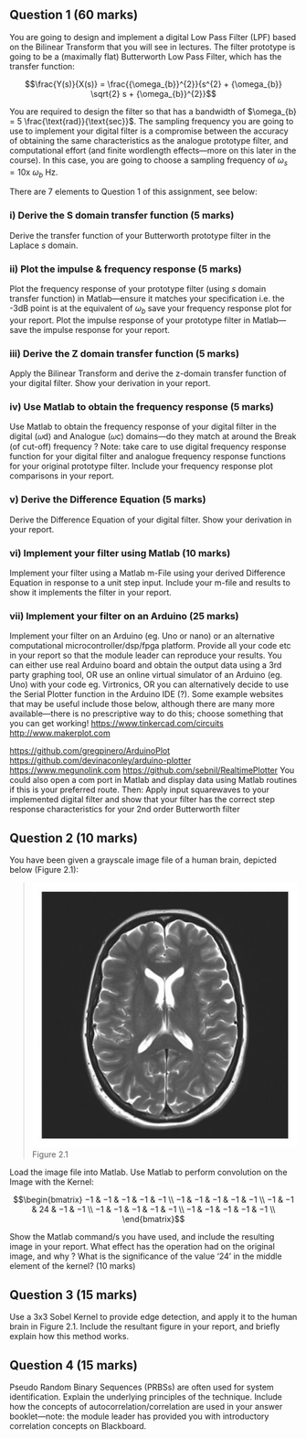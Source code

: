 
## Question 1 (60 marks)
You are going to design and implement a digital Low Pass Filter (LPF) based on the Bilinear Transform that you will see in lectures. The filter prototype is going to be a (maximally flat) Butterworth Low Pass Filter, which has the transfer function:

$$\frac{Y(s)}{X(s)} = \frac{{\omega_{b}}^{2}}{s^{2} + {\omega_{b}} \sqrt{2} s + {\omega_{b}}^{2}}$$

You are required to design the filter so that has a bandwidth of $\omega_{b} = 5 \frac{\text{rad}}{\text{sec}}$. The sampling frequency you are going to use to implement your digital filter is a compromise between the accuracy of obtaining the same characteristics as the analogue prototype filter, and computational effort (and finite wordlength effects—more on this later in the course). In this case, you are going to choose a sampling frequency of $\omega_{s} = 10 \text{x} \ \omega_{b} \ \text{Hz}$. 

There are 7 elements to Question 1 of this assignment, see below: 

### i) Derive the S domain transfer function (5 marks) 
Derive the transfer function of your Butterworth prototype filter in the Laplace $s$ domain. 
### ii) Plot the impulse & frequency response (5 marks)
Plot the frequency response of your prototype filter (using $s$ domain transfer function) in Matlab—ensure it matches your specification i.e. the -3dB point is at the equivalent of ${\omega_{b}}$ save your frequency response plot for your report. Plot the impulse response of your prototype filter in Matlab—save the impulse response for your report. 
### iii) Derive the Z domain transfer function (5 marks) 
Apply the Bilinear Transform and derive the z-domain transfer function of your digital filter. Show your derivation in your report.

### iv) Use Matlab to obtain the frequency response (5 marks) 
Use Matlab to obtain the frequency response of your digital filter in the digital (𝜔d) and Analogue (𝜔c) domains—do they match at around the Break (of cut-off) frequency ? Note: take care to use digital frequency response function for your digital filter and analogue frequency response functions for your original prototype filter. Include your frequency response plot comparisons in your report.
### v) Derive the Difference Equation (5 marks) 
Derive the Difference Equation of your digital filter. Show your derivation in your report. 
### vi) Implement your filter using Matlab (10 marks) 
Implement your filter using a Matlab m-File using your derived Difference Equation in response to a unit step input. Include your m-file and results to show it implements the filter in your report. 
### vii) Implement your filter on an Arduino (25 marks)
Implement your filter on an Arduino (eg. Uno or nano) or an alternative computational microcontroller/dsp/fpga platform. Provide all your code etc in your report so that the module leader can reproduce your results. You can either use real Arduino board and obtain the output data using a 3rd party graphing tool, OR use an online virtual simulator of an Arduino (eg. Uno) with your code eg. Virtronics, OR you can alternatively decide to use the Serial Plotter function in the Arduino IDE (?). Some example websites that may be useful include those below, although there are many more available—there is no prescriptive way to do this; choose something that you can get working! 
https://www.tinkercad.com/circuits 
http://www.makerplot.com

https://github.com/gregpinero/ArduinoPlot 
https://github.com/devinaconley/arduino-plotter 
https://www.megunolink.com 
https://github.com/sebnil/RealtimePlotter 
You could also open a com port in Matlab and display data using Matlab 
routines if this is your preferred route. 
Then: 
Apply input squarewaves to your implemented digital filter and show that your filter has the correct step response characteristics for your 2nd order Butterworth filter 


## Question 2 (10 marks)
You have been given a grayscale image file of a human brain, depicted below (Figure 2.1):

> ![Brain_BW512x512](Brain_BW512x512.png)
> Figure 2.1

Load the image file into Matlab. 
Use Matlab to perform convolution on the Image with the Kernel:

$$\begin{bmatrix} 
−1 & −1 & −1 & −1 & −1 \\
−1 & −1 & −1 & −1 & −1 \\
−1 & −1 & 24 & −1 & −1 \\
−1 & −1 & −1 & −1 & −1 \\
−1 & −1 & −1 & −1 & −1 \\
\end{bmatrix}$$

Show the Matlab command/s you have used, and include the resulting image in your report. 
What effect has the operation had on the original image, and why ? What is the significance of 
the value ‘24’ in the middle element of the kernel? 
(10 marks) 

## Question 3 (15 marks)
Use a 3x3 Sobel Kernel to provide edge detection, and apply it to the human brain in Figure 2.1. 
Include the resultant figure in your report, and briefly explain how this method works. 
 
## Question 4 (15 marks)
Pseudo Random Binary Sequences (PRBSs) are often used for system identification. Explain the underlying principles of the technique. Include how the concepts of autocorrelation/correlation are used in your answer booklet—note: the module leader has provided you with introductory correlation concepts on Blackboard. 
